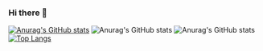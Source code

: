 ### Hi there 👋
[![Anurag's GitHub stats](https://github-readme-stats.vercel.app/api?username=LyQing63)](https://github.com/anuraghazra/github-readme-stats)
![Anurag's GitHub stats](https://github-readme-stats.vercel.app/api?username=LyQing63&count_private=true)
![Anurag's GitHub stats](https://github-readme-stats.vercel.app/api?username=LyQing63&show_icons=true&theme=ambient_gradient)
[![Top Langs](https://github-readme-stats.vercel.app/api/top-langs/?username=LyQing63)](https://github.com/anuraghazra/github-readme-stats)
